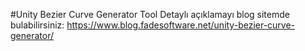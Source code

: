 #Unity Bezier Curve Generator Tool
Detaylı açıklamayı blog sitemde bulabilirsiniz: https://www.blog.fadesoftware.net/unity-bezier-curve-generator/
